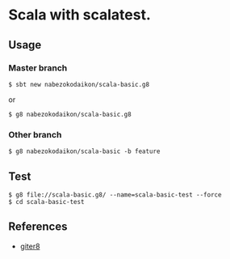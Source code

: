 # Scala with scalatest.
## Usage
### Master branch
```
$ sbt new nabezokodaikon/scala-basic.g8
```
or
```
$ g8 nabezokodaikon/scala-basic.g8
```


### Other branch
```
$ g8 nabezokodaikon/scala-basic -b feature
```


## Test
```
$ g8 file://scala-basic.g8/ --name=scala-basic-test --force
$ cd scala-basic-test
```


## References
* [giter8](https://github.com/foundweekends/giter8)
